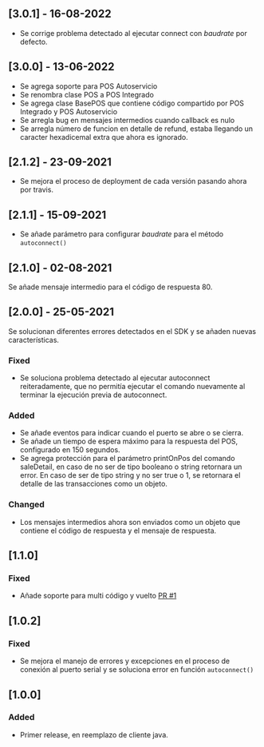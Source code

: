 ## [3.0.1] - 16-08-2022
- Se corrige problema detectado al ejecutar connect con _baudrate_ por defecto.
  
## [3.0.0] - 13-06-2022
- Se agrega soporte para POS Autoservicio
- Se renombra clase POS a POS Integrado
- Se agrega clase BasePOS que contiene código compartido por POS Integrado y POS Autoservicio
- Se arregla bug en mensajes intermedios cuando callback es nulo
- Se arregla número de funcion en detalle de refund, estaba llegando un caracter hexadicemal extra que ahora es ignorado.

## [2.1.2] - 23-09-2021
- Se mejora el proceso de deployment de cada versión pasando ahora por travis.

## [2.1.1] - 15-09-2021
- Se añade parámetro para configurar _baudrate_ para el método `autoconnect()`

## [2.1.0] - 02-08-2021

Se añade mensaje intermedio para el código de respuesta 80.

## [2.0.0] - 25-05-2021

Se solucionan diferentes errores detectados en el SDK y se añaden nuevas características.

### Fixed

- Se soluciona problema detectado al ejecutar autoconnect reiteradamente, que no permitía ejecutar el comando nuevamente al terminar la ejecución previa de autoconnect.

### Added

- Se añade eventos para indicar cuando el puerto se abre o se cierra.
- Se añade un tiempo de espera máximo para la respuesta del POS, configurado en 150 segundos.
- Se agrega protección para el parámetro printOnPos del comando saleDetail, en caso de no ser de tipo booleano o string retornara un error. En caso de ser de tipo string y no ser true o 1, se retornara el detalle de las transacciones como un objeto.

### Changed
- Los mensajes intermedios ahora son enviados como un objeto que contiene el código de respuesta y el mensaje de respuesta.

## [1.1.0]

### Fixed
- Añade soporte para multi código y vuelto [PR #1](https://github.com/TransbankDevelopers/transbank-pos-sdk-nodejs/pull/1)

## [1.0.2]

### Fixed
- Se mejora el manejo de errores y excepciones en el proceso de conexión al puerto serial y se soluciona error en función `autoconnect()`

## [1.0.0]

### Added
- Primer release, en reemplazo de cliente java. 
